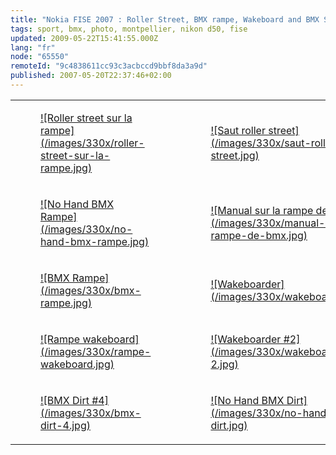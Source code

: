 ```yaml
---
title: "Nokia FISE 2007 : Roller Street, BMX rampe, Wakeboard and BMX Street"
tags: sport, bmx, photo, montpellier, nikon d50, fise
updated: 2009-05-22T15:41:55.000Z
lang: "fr"
node: "65550"
remoteId: "9c4838611cc93c3acbccd9bbf8da3a9d"
published: 2007-05-20T22:37:46+02:00
---
```

<table class="table-centre"><tr><td><figure class="object-center"><a href="/images/roller-street-sur-la-rampe.jpg">![Roller street sur la rampe](/images/330x/roller-street-sur-la-rampe.jpg)
</a></figure></td>
<td><figure class="object-center"><a href="/images/saut-roller-street.jpg">![Saut roller street](/images/330x/saut-roller-street.jpg)
</a></figure></td>
</tr>
<tr><td><figure class="object-center"><a href="/images/no-hand-bmx-rampe.jpg">![No Hand BMX Rampe](/images/330x/no-hand-bmx-rampe.jpg)
</a></figure></td>
<td><figure class="object-center"><a href="/images/manual-sur-la-rampe-de-bmx.jpg">![Manual sur la rampe de BMX](/images/330x/manual-sur-la-rampe-de-bmx.jpg)
</a></figure></td>
</tr>
<tr><td><figure class="object-center"><a href="/images/bmx-rampe.jpg">![BMX Rampe](/images/330x/bmx-rampe.jpg)
</a></figure></td>
<td><figure class="object-center"><a href="/images/wakeboarder.jpg">![Wakeboarder](/images/330x/wakeboarder.jpg)
</a></figure></td>
</tr>
<tr><td><figure class="object-center"><a href="/images/rampe-wakeboard.jpg">![Rampe wakeboard](/images/330x/rampe-wakeboard.jpg)
</a></figure></td>
<td><figure class="object-center"><a href="/images/wakeboarder-2.jpg">![Wakeboarder #2](/images/330x/wakeboarder-2.jpg)
</a></figure></td>
</tr>
<tr><td><figure class="object-center"><a href="/images/bmx-dirt-4.jpg">![BMX Dirt #4](/images/330x/bmx-dirt-4.jpg)
</a></figure></td>
<td><figure class="object-center"><a href="/images/no-hand-bmx-dirt.jpg">![No Hand BMX Dirt](/images/330x/no-hand-bmx-dirt.jpg)
</a></figure></td>
</tr>

</table>

